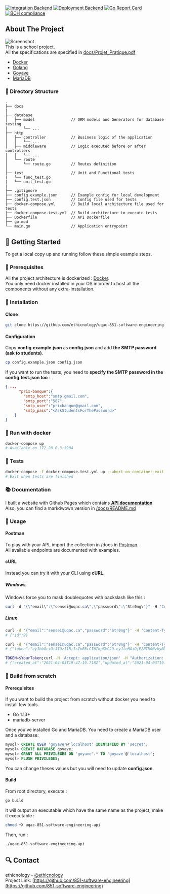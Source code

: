 [![Integration Backend](https://github.com/ethicnology/uqac-851-software-engineering-api/actions/workflows/continuous-integration.yaml/badge.svg)](https://github.com/ethicnology/uqac-851-software-engineering-api/actions/workflows/continuous-integration.yaml)
[![Deployment Backend](https://github.com/ethicnology/uqac-851-software-engineering-api/actions/workflows/continuous-deployment.yaml/badge.svg)](https://github.com/ethicnology/uqac-851-software-engineering-api/actions/workflows/continuous-deployment.yaml)
[![Go Report Card](https://goreportcard.com/badge/github.com/ethicnology/uqac-851-software-engineering-api)](https://goreportcard.com/report/github.com/ethicnology/uqac-851-software-engineering-api)
[![BCH compliance](https://bettercodehub.com/edge/badge/ethicnology/uqac-851-software-engineering-api?branch=develop)](https://bettercodehub.com/)


## About The Project
![](https://github.com/ethicnology/uqac-851-software-engineering-api/blob/develop/docs/logo.png "Screenshot")  
This is a school project.  
All the specifications are specified in [docs/Projet_Pratique.pdf](https://github.com/ethicnology/uqac-851-software-engineering-api/blob/develop/docs/Projet_Pratique.pdf)

* [Docker](https://www.docker.com)
* [Golang](https://golang.org)  
* [Goyave](https://goyave.dev) 
* [MariaDB](https://mariadb.org) 

### :open_file_folder: Directory Structure
```
.
├── docs
|
├── database
│   ├── model                // ORM models and Generators for database testing
│       └── ...
├── http
│   ├── controller           // Business logic of the application
│   │   └── ...
│   ├── middleware           // Logic executed before or after controllers
│   │   └── ...
│   └── route
│       └── route.go         // Routes definition
│
├── test                     // Unit and Functional tests
|   └── func_test.go
|   └── unit_test.go
|
├── .gitignore
├── config.example.json      // Example config for local development
├── config.test.json         // Config file used for tests
├── docker-compose.yml       // Build local architecture file used for tests
├── docker-compose.test.yml  // Build architecture to execute tests
├── Dockerfile               // API Dockerfile
├── go.mod
└── main.go                  // Application entrypoint
```


## :rocket: Getting Started
To get a local copy up and running follow these simple example steps.
### :page_with_curl: Prerequisites
All the project architecture is dockerized : [Docker](https://www.docker.com/products/docker-desktop).  
You only need docker installed in your OS in order to host all the components without any extra-installation.  

### :construction_worker: Installation
#### Clone
```sh
git clone https://github.com/ethicnology/uqac-851-software-engineering-api.git
```
#### Configuration
Copy **config.example.json** as **config.json** and add **the SMTP password (ask to students)**.  
```sh
cp config.example.json config.json
```
If you want to run the tests, you need to **specify the SMTP password in the config.test.json too** :
```json
{ ...
      "prix-banque":{
        "smtp_host":"smtp.gmail.com",
        "smtp_port":"587",
        "smtp_user":"prixbanque@gmail.com",
        "smtp_pass":"<AskStudentsForThePassword>"
    }
}
```


### :whale: Run with docker
```sh
docker-compose up
# Available on 172.20.0.3:1984
```

### :pray: Tests
```sh
docker-compose -f docker-compose.test.yml up --abort-on-container-exit --remove-orphans
# Exit when tests are finished
```
### :books: Documentation
I built a website with Github Pages which contains [**API documentation**](https://ethicnology.github.io/uqac-851-software-engineering-api/)  
Also, you can find a markdwown version in [/docs/README.md](https://github.com/ethicnology/uqac-851-software-engineering-api/tree/develop/docs#readme)

### :runner: Usage
#### Postman
To play with your API, import the collection in /docs in [Postman](https://www.postman.com/).  
All available endpoints are documented with examples.

#### cURL
Instead you can try it with your CLI using **cURL**.  

##### Windows
Windows force you to mask doublequotes with backslash like this : 
```powershell
curl -d "{\"email\":\"sensei@uqac.ca\",\"password\":\"Str0ng\"}" -H "Content-Type: application/json" -X POST http://172.20.0.3:1984/auth/register
```
##### Linux
```sh
curl -d '{"email":"sensei@uqac.ca","password":"Str0ng"}' -H 'Content-Type: application/json' -X POST http://172.20.0.3:1984/auth/register
# {"id":9}
```

```sh
curl -d '{"email":"sensei@uqac.ca","password":"Str0ng"}' -H 'Content-Type: application/json' -X POST http://172.20.0.3:1984/auth/login
# {"token":"eyJhbGciOiJIUzI1NiIsInR5cCI6IkpXVCJ9.eyJleHAiOjE2NTM0NzkyNDQsIm5iZiI6MTYxNzQ3OTI0NCwidXNlcmlkIjoic2Vuc2VpQHVxYWMuY2EifQ.aMRWeebCTfJyUPfsUz5H8Ng1x1L1T10hSKpXoVdyPUY"}
```

```sh
TOKEN=$YourToken;curl -H 'Accept: application/json' -H "Authorization: Bearer ${TOKEN}" -X GET http://172.20.0.3:1984/users/sensei@uqac.ca
# {"created_at":"2021-04-03T19:47:19.718Z","updated_at":"2021-04-03T19:47:19.718Z","deleted_at":null,"id":10,"email":"sensei@uqac.ca","first_name":"","last_name":""}
```

### :hammer: Build from scratch
#### Prerequisites
If you want to build the project from scratch without docker you need to install few tools.
* Go 1.13+
* mariadb-server

Once you've installed Go and MariaDB.
You need to create a MariaDB user and a database:
```sql
mysql> CREATE USER 'goyave'@'localhost' IDENTIFIED BY 'secret';
mysql> CREATE DATABASE goyave;
mysql> GRANT ALL PRIVILEGES ON 'goyave'.* TO 'goyave'@'localhost';
mysql> FLUSH PRIVILEGES;
```
You can change theses values but you will need to update **config.json**.

#### Build
From root directory, execute :
```sh
go build
```
It will output an executable which have the same name as the project, make it executable :
```sh
chmod +X uqac-851-software-engineering-api
```
Then, run :
```sh
./uqac-851-software-engineering-api
```
## :mag: Contact
ethicnology - [@ethicnology](https://twitter.com/ethicnology)  
Project Link: [https://github.com/851-software-engineering](https://github.com/851-software-engineering)
